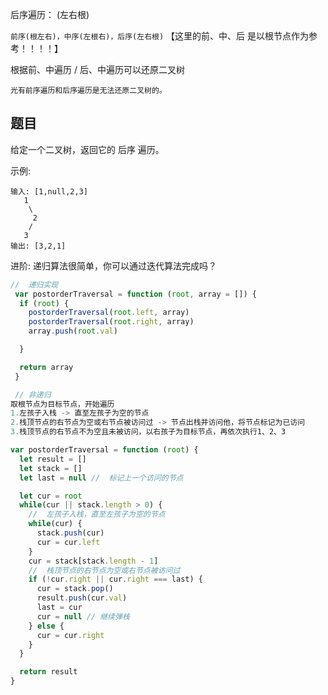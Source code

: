 后序遍历： (左右根)

`前序(根左右)，中序(左根右)，后序(左右根)`
【这里的前、中、后 是以根节点作为参考！！！！】

根据前、中遍历 / 后、中遍历可以还原二叉树

`光有前序遍历和后序遍历是无法还原二叉树的。`


## 题目

给定一个二叉树，返回它的 后序 遍历。

示例:
```
输入: [1,null,2,3]
   1
    \
     2
    /
   3
输出: [3,2,1]
```
进阶: 递归算法很简单，你可以通过迭代算法完成吗？

```js
//  递归实现
 var postorderTraversal = function (root, array = []) {
  if (root) {
    postorderTraversal(root.left, array)
    postorderTraversal(root.right, array)
    array.push(root.val)

  }

  return array
 }

 // 非递归
取根节点为目标节点，开始遍历
1.左孩子入栈 -> 直至左孩子为空的节点
2.栈顶节点的右节点为空或右节点被访问过 -> 节点出栈并访问他，将节点标记为已访问
3.栈顶节点的右节点不为空且未被访问，以右孩子为目标节点，再依次执行1、2、3

var postorderTraversal = function (root) {
  let result = []
  let stack = []
  let last = null //  标记上一个访问的节点

  let cur = root 
  while(cur || stack.length > 0) {
    //  左孩子入栈，直至左孩子为空的节点
    while(cur) {
      stack.push(cur)
      cur = cur.left
    }
    cur = stack[stack.length - 1]
    //  栈顶节点的右节点为空或右节点被访问过
    if (!cur.right || cur.right === last) {
      cur = stack.pop()
      result.push(cur.val)
      last = cur
      cur = null // 继续弹栈
    } else {
      cur = cur.right
    }
  }

  return result
}

```